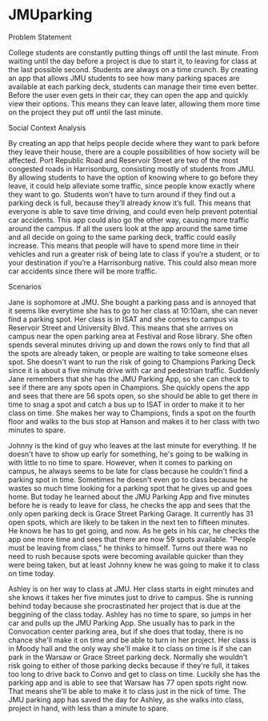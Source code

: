 JMUparking
==========
Problem Statement

College students are constantly putting things off until the last minute. From waiting until the day before a project is due to start it, to leaving for class at the last possible second. Students are always on a time crunch. By creating an app that allows JMU students to see how many parking spaces are available at each parking deck, students can manage their time even better. Before the user even gets in their car, they can open the app and quickly view their options. This means they can leave later, allowing them more time on the project they put off until the last minute. 


Social Context Analysis

By creating an app that helps people decide where they want to park before they leave their house, there are a couple possibilities of how society will be affected.  Port Republic Road and Reservoir Street are two of the most congested roads in Harrisonburg, consisting mostly of students from JMU.  By allowing students to have the option of knowing where to go before they leave, it could help alleviate some traffic, since people know exactly where they want to go.  Students won’t have to turn around if they find out a parking deck is full, because they’ll already know it’s full.  This means that everyone is able to save time driving, and could even help prevent potential car accidents.
This app could also go the other way, causing more traffic around the campus.  If all the users look at the app around the same time and all decide on going to the same parking deck, traffic could easily increase.  This means that people will have to spend more time in their vehicles and run a greater risk of being late to class if you’re a student, or to your destination if you’re a Harrisonburg native.  This could also mean more car accidents since there will be more traffic.


Scenarios

Jane is sophomore at JMU.  She bought a parking pass and is annoyed that it seems like everytime she has to go to her class at 10:10am, she can never find a parking spot.  Her class is in ISAT and she comes to campus via Reservoir Street and University Blvd.  This means that she arrives on campus near the open parking area at Festival and Rose library.  She often spends several minutes driving up and down the rows only to find that all the spots are already taken, or people are waiting to take someone elses spot.  She doesn't want to run the risk of going to Champions Parking Deck since it is about a five minute drive with car and pedestrian traffic.  Suddenly Jane remembers that she has the JMU Parking App, so she can check to see if there are any spots open in Champions.  She quickly opens the app and sees that there are 56 spots open, so she should be able to get there in time to snag a spot and catch a bus up to ISAT in order to make it to her class on time.  She makes her way to Champions, finds a spot on the fourth floor and walks to the bus stop at Hanson and makes it to her class with two minutes to spare.

Johnny is the kind of guy who leaves at the last minute for everything.  If he doesn't have to show up early for something, he's going to be walking in with little to no time to spare.  However, when it comes to parking on campus, he always seems to be late for class because he couldn't find a parking spot in time.  Sometimes he doesn't even go to class because he wastes so much time looking for a parking spot that he gives up and goes home.  But today he learned about the JMU Parking App and five minutes before he is ready to leave for class, he checks the app and sees that the only open parking deck is Grace Street Parking Garage.  It currently has 31 open spots, which are likely to be taken in the next ten to fifteen minutes.  He knows he has to get going, and now.  As he gets in his car, he checks the app one more time and sees that there are now 59 spots available.  "People must be leaving from class," he thinks to himself.  Turns out there was no need to rush because spots were becoming available quicker than they were being taken, but at least Johnny knew he was going to make it to class on time today.

Ashley is on her way to class at JMU.  Her class starts in eight minutes and she knows it takes her five minutes just to drive to campus.  She is running behind today because she procrastinated her project that is due at the beggining of the class today.  Ashley has no time to spare, so jumps in her car and pulls up the JMU Parking App.  She usually has to park in the Convocation center parking area, but if she does that today, there is no chance she'll make it on time and be able to turn in her project.  Her class is in Moody hall and the only way she'll make it to class on time is if she can park in the Warsaw or Grace Street parking deck.  Normally she wouldn't risk going to either of those parking decks because if they're full, it takes too long to drive back to Convo and get to class on time.  Luckily she has the parking app and is able to see that Warsaw has 77 open spots right now.  That means she'll be able to make it to class just in the nick of time.  The JMU parking app has saved the day for Ashley, as she walks into class, project in hand, with less than a minute to spare.
